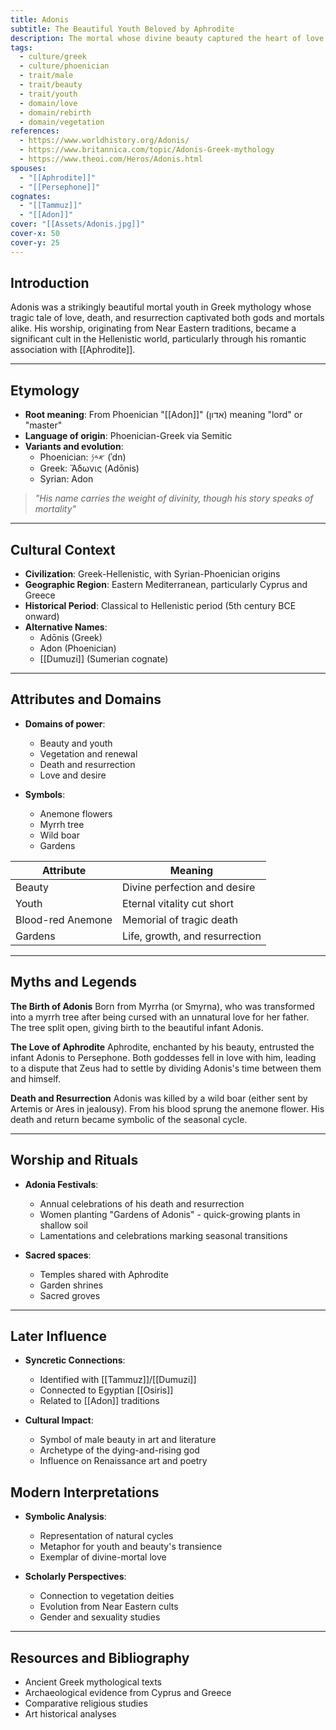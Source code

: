 ```yaml
---
title: Adonis
subtitle: The Beautiful Youth Beloved by Aphrodite
description: The mortal whose divine beauty captured the heart of love herself, and whose death and rebirth echo through the seasons
tags:
  - culture/greek
  - culture/phoenician
  - trait/male
  - trait/beauty
  - trait/youth
  - domain/love
  - domain/rebirth
  - domain/vegetation
references:
  - https://www.worldhistory.org/Adonis/
  - https://www.britannica.com/topic/Adonis-Greek-mythology
  - https://www.theoi.com/Heros/Adonis.html
spouses:
  - "[[Aphrodite]]"
  - "[[Persephone]]"
cognates:
  - "[[Tammuz]]"
  - "[[Adon]]"
cover: "[[Assets/Adonis.jpg]]"
cover-x: 50
cover-y: 25
---
```

## Introduction
Adonis was a strikingly beautiful mortal youth in Greek mythology whose tragic tale of love, death, and resurrection captivated both gods and mortals alike. His worship, originating from Near Eastern traditions, became a significant cult in the Hellenistic world, particularly through his romantic association with [[Aphrodite]].

---

## Etymology

- **Root meaning**: From Phoenician "[[Adon]]" (אדון) meaning "lord" or "master"
- **Language of origin**: Phoenician-Greek via Semitic
- **Variants and evolution**:
  - Phoenician: 𐤀𐤃𐤍 (ʾdn)
  - Greek: Ἄδωνις (Adōnis)
  - Syrian: Adon

> _"His name carries the weight of divinity, though his story speaks of mortality"_

---

## Cultural Context

- **Civilization**: Greek-Hellenistic, with Syrian-Phoenician origins
- **Geographic Region**: Eastern Mediterranean, particularly Cyprus and Greece
- **Historical Period**: Classical to Hellenistic period (5th century BCE onward)
- **Alternative Names**:
  - Adōnis (Greek)
  - Adon (Phoenician)
  - [[Dumuzi]] (Sumerian cognate)

---

## Attributes and Domains

- **Domains of power**: 
  - Beauty and youth
  - Vegetation and renewal
  - Death and resurrection
  - Love and desire

- **Symbols**: 
  - Anemone flowers
  - Myrrh tree
  - Wild boar
  - Gardens

| Attribute | Meaning |
|----------------|---------------------------------|
| Beauty | Divine perfection and desire |
| Youth | Eternal vitality cut short |
| Blood-red Anemone | Memorial of tragic death |
| Gardens | Life, growth, and resurrection |

---

## Myths and Legends

**The Birth of Adonis**
Born from Myrrha (or Smyrna), who was transformed into a myrrh tree after being cursed with an unnatural love for her father. The tree split open, giving birth to the beautiful infant Adonis.

**The Love of Aphrodite**
Aphrodite, enchanted by his beauty, entrusted the infant Adonis to Persephone. Both goddesses fell in love with him, leading to a dispute that Zeus had to settle by dividing Adonis's time between them and himself.

**Death and Resurrection**
Adonis was killed by a wild boar (either sent by Artemis or Ares in jealousy). From his blood sprung the anemone flower. His death and return became symbolic of the seasonal cycle.

---

## Worship and Rituals

- **Adonia Festivals**: 
  - Annual celebrations of his death and resurrection
  - Women planting "Gardens of Adonis" - quick-growing plants in shallow soil
  - Lamentations and celebrations marking seasonal transitions

- **Sacred spaces**:
  - Temples shared with Aphrodite
  - Garden shrines
  - Sacred groves

---

## Later Influence

- **Syncretic Connections**:
  - Identified with [[Tammuz]]/[[Dumuzi]]
  - Connected to Egyptian [[Osiris]]
  - Related to [[Adon]] traditions

- **Cultural Impact**:
  - Symbol of male beauty in art and literature
  - Archetype of the dying-and-rising god
  - Influence on Renaissance art and poetry

## Modern Interpretations

- **Symbolic Analysis**:
  - Representation of natural cycles
  - Metaphor for youth and beauty's transience
  - Exemplar of divine-mortal love

- **Scholarly Perspectives**:
  - Connection to vegetation deities
  - Evolution from Near Eastern cults
  - Gender and sexuality studies

---

## Resources and Bibliography

- Ancient Greek mythological texts
- Archaeological evidence from Cyprus and Greece
- Comparative religious studies
- Art historical analyses
